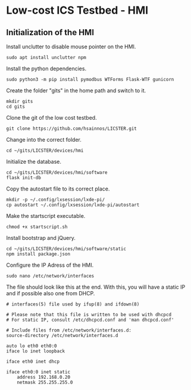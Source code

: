 # Low-cost ICS Testbed - HMI

## Initialization of the HMI

Install unclutter to disable mouse pointer on the HMI.

```
sudo apt install unclutter npm
```

Install the python dependencies.

```
sudo python3 -m pip install pymodbus WTForms Flask-WTF gunicorn
```

Create the folder "gits" in the home path and switch to it.

```
mkdir gits
cd gits
```

Clone the git of the low cost testbed.

```
git clone https://github.com/hsainnos/LICSTER.git
```

Change into the correct folder.

```
cd ~/gits/LICSTER/devices/hmi
```

Initialize the database.

```
cd ~/gits/LICSTER/devices/hmi/software
flask init-db
```

Copy the autostart file to its correct place.

```
mkdir -p ~/.config/lxsession/lxde-pi/
cp autostart ~/.config/lxsession/lxde-pi/autostart
```

Make the startscript executable.

```
chmod +x startscript.sh
```

Install bootstrap and jQuery.

```
cd ~/gits/LICSTER/devices/hmi/software/static
npm install package.json
```

Configure the IP Adress of the HMI.

```
sudo nano /etc/network/interfaces
```

The file should look like this at the end. With this, you will have a static IP and if possible also one from DHCP.

```
# interfaces(5) file used by ifup(8) and ifdown(8)

# Please note that this file is written to be used with dhcpcd
# For static IP, consult /etc/dhcpcd.conf and 'man dhcpcd.conf'

# Include files from /etc/network/interfaces.d:
source-directory /etc/network/interfaces.d

auto lo eth0 eth0:0
iface lo inet loopback

iface eth0 inet dhcp

iface eth0:0 inet static
    address 192.168.0.20
    netmask 255.255.255.0

```
